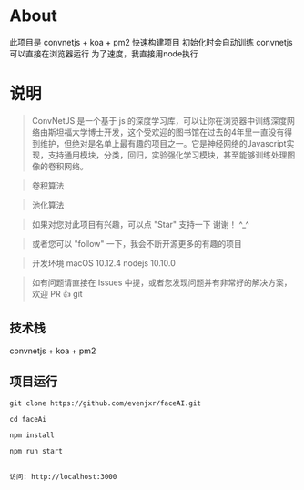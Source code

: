 # About

此项目是 convnetjs + koa + pm2 快速构建项目 初始化时会自动训练
convnetjs 可以直接在浏览器运行 为了速度，我直接用node执行

# 说明

> ConvNetJS 是一个基于 js 的深度学习库，可以让你在浏览器中训练深度网络由斯坦福大学博士开发，这个受欢迎的图书馆在过去的4年里一直没有得到维护，但绝对是名单上最有趣的项目之一。它是神经网络的Javascript实现，支持通用模块，分类，回归，实验强化学习模块，甚至能够训练处理图像的卷积网络。

> 卷积算法

> 池化算法

>  如果对您对此项目有兴趣，可以点 "Star" 支持一下 谢谢！ ^_^

>  或者您可以 "follow" 一下，我会不断开源更多的有趣的项目

>  开发环境 macOS 10.12.4  nodejs 10.10.0

>  如有问题请直接在 Issues 中提，或者您发现问题并有非常好的解决方案，欢迎 PR 👍
git


## 技术栈

convnetjs + koa + pm2


## 项目运行


```
git clone https://github.com/evenjxr/faceAI.git  

cd faceAi  

npm install

npm run start


访问: http://localhost:3000

```
